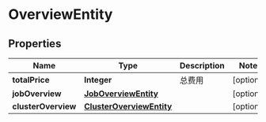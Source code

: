 
# OverviewEntity

## Properties
Name | Type | Description | Notes
------------ | ------------- | ------------- | -------------
**totalPrice** | **Integer** | 总费用 |  [optional]
**jobOverview** | [**JobOverviewEntity**](JobOverviewEntity.md) |  |  [optional]
**clusterOverview** | [**ClusterOverviewEntity**](ClusterOverviewEntity.md) |  |  [optional]



